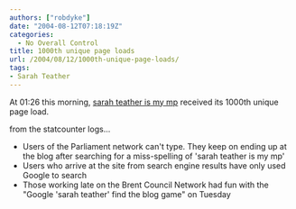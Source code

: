 ```yaml
---
authors: ["robdyke"]
date: "2004-08-12T07:18:19Z"
categories:
  - No Overall Control
title: 1000th unique page loads
url: /2004/08/12/1000th-unique-page-loads/
tags:
- Sarah Teather
---
```

At 01:26 this morning, [sarah teather is my mp](http://sarah-teather-mp.blogspot.com/) received its 1000th unique page load.

from the statcounter logs...

  * Users of the Parliament network can't type. They keep on ending up at the blog after searching for a miss-spelling of 'sarah teather is my mp'
  * Users who arrive at the site from search engine results have only used Google to search
  * Those working late on the Brent Council Network had fun with the "Google 'sarah teather' find the blog game" on Tuesday
